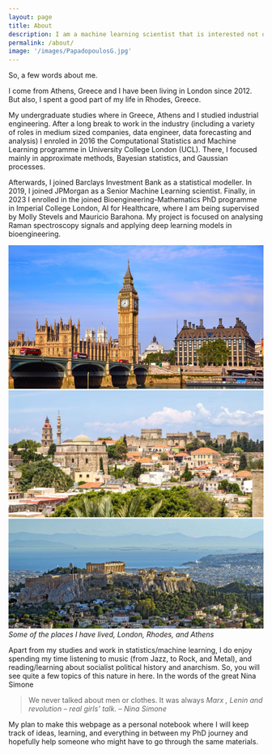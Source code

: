 ```yaml
---
layout: page
title: About
description: I am a machine learning scientist that is interested not only on the foundational mathematics of machine learning but also about the philosophical aspect of it.
permalink: /about/
image: '/images/PapadopoulosG.jpg'
---
```

So, a few words about me.

I come from Athens, Greece and I have been living in London since 2012. But also, I spent a good part of my life in Rhodes, Greece.

My undergraduate studies where in Greece, Athens and I studied industrial engineering. After a long break to work in the industry (including a variety of roles in medium sized companies, data engineer, data forecasting and analysis) I enroled in 2016 the Computational Statistics and Machine Learning programme in University College London (UCL). There, I focused mainly in approximate methods, Bayesian statistics, and Gaussian processes. 

Afterwards, I joined Barclays Investment Bank as a statistical modeller. In 2019, I joined JPMorgan as a Senior Machine Learning scientist. Finally, in 2023 I enrolled in the joined Bioengineering-Mathematics PhD programme in Imperial College London, AI for Healthcare, where I am being supervised by Molly Stevels and Mauricio Barahona. My project is focused on analysing Raman spectroscopy signals and applying deep learning models in bioengineering.

<div class="gallery-box">
  <div class="gallery">
    <img src="/images/london.jpg" loading="lazy">
    <img src="/images/rhodes.jpg" loading="lazy">
    <img src="/images/athens.jpg" loading="lazy">
  </div>
  <em>Some of the places I have lived, London, Rhodes, and Athens</em>
</div>

Apart from my studies and work in statistics/machine learning, I do enjoy spending my time listening to music (from Jazz, to Rock, and Metal), and reading/learning about socialist political history and anarchism. So, you will see quite a few topics of this nature in here. In the words of the great Nina Simone

> We never talked about men or clothes. It was always *Marx* *, Lenin and revolution – real girls' talk. – Nina Simone*

My plan to make this webpage as a personal notebook where I will keep track of ideas, learning, and everything in between my PhD journey and hopefully help someone who might have to go through the same materials.
